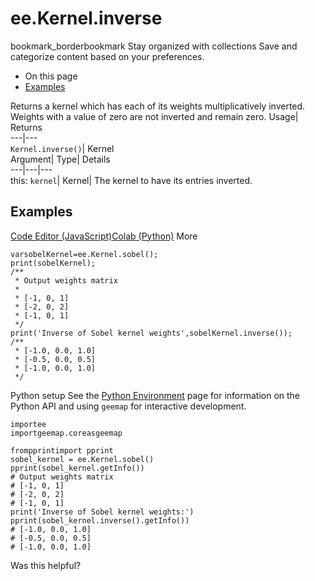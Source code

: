  
#  ee.Kernel.inverse
bookmark_borderbookmark Stay organized with collections  Save and categorize content based on your preferences.
  * On this page
  * [Examples](https://developers.google.com/earth-engine/apidocs/ee-kernel-inverse#examples)


Returns a kernel which has each of its weights multiplicatively inverted. Weights with a value of zero are not inverted and remain zero. 
Usage| Returns  
---|---  
`Kernel.inverse()`| Kernel  
Argument| Type| Details  
---|---|---  
this: `kernel`| Kernel| The kernel to have its entries inverted.  
## Examples
[Code Editor (JavaScript)](https://developers.google.com/earth-engine/apidocs/ee-kernel-inverse#code-editor-javascript-sample)[Colab (Python)](https://developers.google.com/earth-engine/apidocs/ee-kernel-inverse#colab-python-sample) More
```
varsobelKernel=ee.Kernel.sobel();
print(sobelKernel);
/**
 * Output weights matrix
 *
 * [-1, 0, 1]
 * [-2, 0, 2]
 * [-1, 0, 1]
 */
print('Inverse of Sobel kernel weights',sobelKernel.inverse());
/**
 * [-1.0, 0.0, 1.0]
 * [-0.5, 0.0, 0.5]
 * [-1.0, 0.0, 1.0]
 */
```
Python setup
See the [ Python Environment](https://developers.google.com/earth-engine/guides/python_install) page for information on the Python API and using `geemap` for interactive development.
```
importee
importgeemap.coreasgeemap
```
```
frompprintimport pprint
sobel_kernel = ee.Kernel.sobel()
pprint(sobel_kernel.getInfo())
# Output weights matrix
# [-1, 0, 1]
# [-2, 0, 2]
# [-1, 0, 1]
print('Inverse of Sobel kernel weights:')
pprint(sobel_kernel.inverse().getInfo())
# [-1.0, 0.0, 1.0]
# [-0.5, 0.0, 0.5]
# [-1.0, 0.0, 1.0]
```

Was this helpful?

